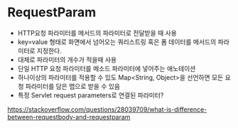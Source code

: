# RequestParam
 - HTTP요청 파라미터를 메서드의 파라미터로 전달받을 때 사용
 - key=value 형태로 화면에서 넘어오는 쿼리스트링 혹은 폼 데이터를 메서드의 파라미터로 지정한다.
 - 대체로 파라미터의 개수가 적을때 사용
 - 단일 HTTP 요청 파라미터를 메소드 파라미터에 넣어주는 애노테이션
 - 하나이상의 파라미터를 적용할 수 있도 Map<String, Object>을 선언하면 모든 요청 파라미터를 담은 맵으로 받을 수 있음
 - 특정 Servlet request parameters로 연결된 파라미터?

 
https://stackoverflow.com/questions/28039709/what-is-difference-between-requestbody-and-requestparam